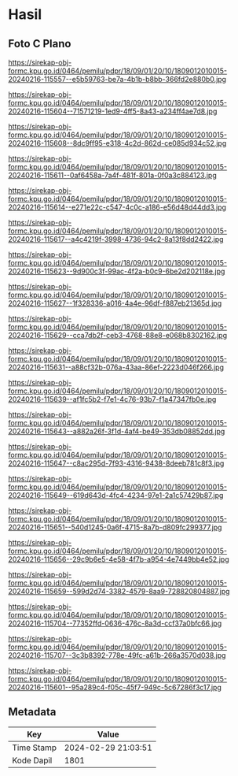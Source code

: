 # Hasil

## Foto C Plano

https://sirekap-obj-formc.kpu.go.id/0464/pemilu/pdpr/18/09/01/20/10/1809012010015-20240216-115557--e5b59763-be7a-4b1b-b8bb-366fd2e880b0.jpg

https://sirekap-obj-formc.kpu.go.id/0464/pemilu/pdpr/18/09/01/20/10/1809012010015-20240216-115604--71571219-1ed9-4ff5-8a43-a234ff4ae7d8.jpg

https://sirekap-obj-formc.kpu.go.id/0464/pemilu/pdpr/18/09/01/20/10/1809012010015-20240216-115608--8dc9ff95-e318-4c2d-862d-ce085d934c52.jpg

https://sirekap-obj-formc.kpu.go.id/0464/pemilu/pdpr/18/09/01/20/10/1809012010015-20240216-115611--0af6458a-7a4f-481f-801a-0f0a3c884123.jpg

https://sirekap-obj-formc.kpu.go.id/0464/pemilu/pdpr/18/09/01/20/10/1809012010015-20240216-115614--e271e22c-c547-4c0c-a186-e56d48d44dd3.jpg

https://sirekap-obj-formc.kpu.go.id/0464/pemilu/pdpr/18/09/01/20/10/1809012010015-20240216-115617--a4c4219f-3998-4736-94c2-8a13f8dd2422.jpg

https://sirekap-obj-formc.kpu.go.id/0464/pemilu/pdpr/18/09/01/20/10/1809012010015-20240216-115623--9d900c3f-99ac-4f2a-b0c9-6be2d202118e.jpg

https://sirekap-obj-formc.kpu.go.id/0464/pemilu/pdpr/18/09/01/20/10/1809012010015-20240216-115627--1f328336-a016-4a4e-96df-f887eb21365d.jpg

https://sirekap-obj-formc.kpu.go.id/0464/pemilu/pdpr/18/09/01/20/10/1809012010015-20240216-115629--cca7db2f-ceb3-4768-88e8-e068b8302162.jpg

https://sirekap-obj-formc.kpu.go.id/0464/pemilu/pdpr/18/09/01/20/10/1809012010015-20240216-115631--a88cf32b-076a-43aa-86ef-2223d046f266.jpg

https://sirekap-obj-formc.kpu.go.id/0464/pemilu/pdpr/18/09/01/20/10/1809012010015-20240216-115639--af1fc5b2-f7e1-4c76-93b7-f1a47347fb0e.jpg

https://sirekap-obj-formc.kpu.go.id/0464/pemilu/pdpr/18/09/01/20/10/1809012010015-20240216-115643--a882a26f-3f1d-4af4-be49-353db08852dd.jpg

https://sirekap-obj-formc.kpu.go.id/0464/pemilu/pdpr/18/09/01/20/10/1809012010015-20240216-115647--c8ac295d-7f93-4316-9438-8deeb781c8f3.jpg

https://sirekap-obj-formc.kpu.go.id/0464/pemilu/pdpr/18/09/01/20/10/1809012010015-20240216-115649--619d643d-4fc4-4234-97e1-2a1c57429b87.jpg

https://sirekap-obj-formc.kpu.go.id/0464/pemilu/pdpr/18/09/01/20/10/1809012010015-20240216-115651--540d1245-0a6f-4715-8a7b-d809fc299377.jpg

https://sirekap-obj-formc.kpu.go.id/0464/pemilu/pdpr/18/09/01/20/10/1809012010015-20240216-115656--29c9b6e5-4e58-4f7b-a954-4e7449bb4e52.jpg

https://sirekap-obj-formc.kpu.go.id/0464/pemilu/pdpr/18/09/01/20/10/1809012010015-20240216-115659--599d2d74-3382-4579-8aa9-728820804887.jpg

https://sirekap-obj-formc.kpu.go.id/0464/pemilu/pdpr/18/09/01/20/10/1809012010015-20240216-115704--77352ffd-0636-476c-8a3d-ccf37a0bfc66.jpg

https://sirekap-obj-formc.kpu.go.id/0464/pemilu/pdpr/18/09/01/20/10/1809012010015-20240216-115707--3c3b8392-778e-49fc-a61b-266a3570d038.jpg

https://sirekap-obj-formc.kpu.go.id/0464/pemilu/pdpr/18/09/01/20/10/1809012010015-20240216-115601--95a289c4-f05c-45f7-949c-5c67286f3c17.jpg


## Metadata

| Key        | Value               |
| ---------- | ------------------- |
| Time Stamp | 2024-02-29 21:03:51 |
| Kode Dapil | 1801                |



